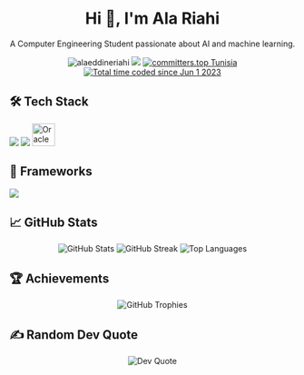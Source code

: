 <h1 align="center">Hi 👋, I'm Ala Riahi</h1>

<p align="center">
  A Computer Engineering Student passionate about AI and machine learning.
</p>

<p align="center">
  <a><img src="https://komarev.com/ghpvc/?username=alaeddineriahi&label=Profile%20views&color=a88eff&style=flat" alt="alaeddineriahi" /></a>
  <a href="https://github.com/alaeddineriahi?tab=repositories&q=&type=&language=&sort=stargazers"><img src="https://custom-icon-badges.demolab.com/github/stars/alaeddineriahi?color=ceb011&style=Star-yellow.svg&logo=star"/></a>
  <a href="https://user-badge.committers.top/tunisia/alaeddineriahi"><img src="https://user-badge.committers.top/tunisia/alaeddineriahi.svg" alt="committers.top Tunisia"></a>
  <a href="https://wakatime.com/@cc489cd5-4341-43c0-8c5a-1e6cd99b30ac"><img src="https://wakatime.com/badge/user/cc489cd5-4341-43c0-8c5a-1e6cd99b30ac.svg" alt="Total time coded since Jun 1 2023" /></a>
</p>

## 🛠️ Tech Stack
<p align="left">
  <a href="#"><img src="https://skillicons.dev/icons?i=python,c,cpp,java,html,css,js,php,bash&perline=8" /></a>
  <a href="#"><img src="https://skillicons.dev/icons?i=linux,arduino,git,githubactions,mysql,qt,azure&perline=8" /></a>
  <img src="https://raw.githubusercontent.com/alaeddineriahi/skill-icons/main/icons/Oracle-Dark.svg" alt="Oracle" width="40" height="40"/>
</p>

## 🔧 Frameworks
<p align="left">
  <a href="#"><img src="https://skillicons.dev/icons?i=symfony,flask,selenium,bootstrap,jquery&perline=5" /></a>
</p>

## 📈 GitHub Stats
<p align="center">
  <img src="https://github-readme-stats.vercel.app/api?username=alaeddineriahi&theme=ambient_gradient&hide_border=false&include_all_commits=true&count_private=true" alt="GitHub Stats" />
  <img src="https://github-readme-streak-stats.herokuapp.com/?user=alaeddineriahi&theme=ambient_gradient&hide_border=false" alt="GitHub Streak" />
  <img src="https://github-readme-stats.vercel.app/api/top-langs/?username=alaeddineriahi&theme=ambient_gradient&hide_border=false&include_all_commits=true&count_private=true&layout=compact" alt="Top Languages" />
</p>

## 🏆 Achievements
<p align="center">
  <img src="https://github-profile-trophy.vercel.app/?username=alaeddineriahi&theme=ambient_gradient&no-frame=false&no-bg=false&margin-w=4" alt="GitHub Trophies" />
</p>

## ✍️ Random Dev Quote
<p align="center">
  <img src="https://quotes-github-readme.vercel.app/api?type=vertical&theme=tokyonight" alt="Dev Quote" />
</p>
